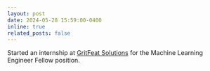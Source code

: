 ```yaml
---
layout: post
date: 2024-05-28 15:59:00-0400
inline: true
related_posts: false
---
```


Started an internship at [GritFeat Solutions](https://www.gritfeat.com/) for the Machine Learning Engineer Fellow position.
